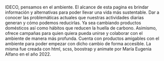 IDECO, pensamos en el ambiente.
El alcance de esta pagina es brindar información y alternativas para poder llevar una vida más sustentable. Dar a conocer las problemáticas actuales que nuestras actividades diarias generan y cómo podemos reducirlas. Ya sea cambiando productos domésticos así como hábitos que reducen la huella de carbono. Asimismo, ofrece campañas para quien quiera pueda unirse y colaborar con el ambiente de manera más profunda. Cuenta con productos amigables con el ambiente para poder empezar con dicho cambio de forma accesible.
La misma fue creada con html, scss, boostrap y animate por María Eugenia Alfano en el año 2022.
